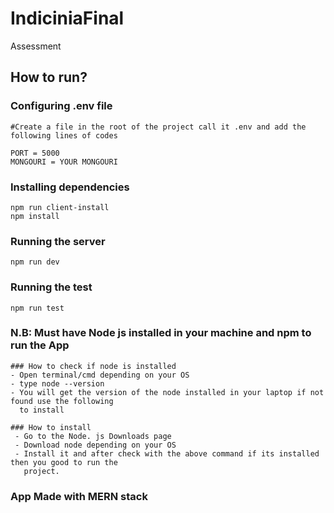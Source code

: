 # IndiciniaFinal
 Assessment

## How to run?

### Configuring .env file
```
#Create a file in the root of the project call it .env and add the following lines of codes

PORT = 5000
MONGOURI = YOUR MONGOURI
```

### Installing dependencies
```
npm run client-install
npm install
```

### Running the server
```
npm run dev
```

### Running the test
```
npm run test
```



### N.B: Must have Node js installed in your machine and npm to run the App
```
### How to check if node is installed
- Open terminal/cmd depending on your OS
- type node --version
- You will get the version of the node installed in your laptop if not found use the following
  to install

### How to install
 - Go to the Node. js Downloads page
 - Download node depending on your OS 
 - Install it and after check with the above command if its installed then you good to run the
   project.

```

### App Made with MERN stack 
